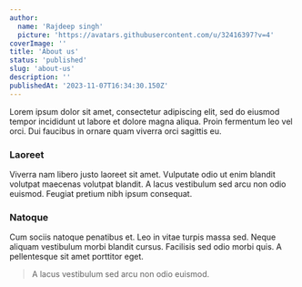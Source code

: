 ```yaml
---
author:
  name: 'Rajdeep singh'
  picture: 'https://avatars.githubusercontent.com/u/32416397?v=4'
coverImage: ''
title: 'About us'
status: 'published'
slug: 'about-us'
description: ''
publishedAt: '2023-11-07T16:34:30.150Z'
---
```


Lorem ipsum dolor sit amet, consectetur adipiscing elit, sed do eiusmod tempor incididunt ut labore et dolore magna aliqua. Proin fermentum leo vel orci. Dui faucibus in ornare quam viverra orci sagittis eu.

### Laoreet

Viverra nam libero justo laoreet sit amet. Vulputate odio ut enim blandit volutpat maecenas volutpat blandit. A lacus vestibulum sed arcu non odio euismod. Feugiat pretium nibh ipsum consequat.

### Natoque

Cum sociis natoque penatibus et. Leo in vitae turpis massa sed. Neque aliquam vestibulum morbi blandit cursus. Facilisis sed odio morbi quis. A pellentesque sit amet porttitor eget.

> A lacus vestibulum sed arcu non odio euismod.

